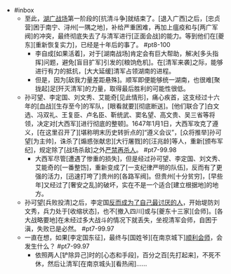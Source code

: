 - #inbox
    - 至此，[湖广战场](https://www.zhihu.com/question/453973898/answer/1838513979)第一阶段的[抗清斗争]就结束了。[退入广西]之后，[忠贞营]困于南宁、浔州[一隅之地]，补给严重困难，再加上瘟疫和与[两广军阀]的冲突，最终彻底失去了与清军进行[正面会战]的能力。等到他们在[夔东][重新恢复实力]，已经是十年后的事了。 #pt8-100
        - 李自成[如果活着]，对于[湖南战场]肯定会有巨大帮助，解决[多头指挥]问题，避免[盲目扩军]引发的[粮饷危机]。在[清军来袭]之际，能够进行有力的抵抗，[大大延缓]清军占领湖南的进程。
        - 但是，因为[敌我力量差距悬殊]。顺军即便能够统一湖南，也很难[聚拢起]足[歼灭清军]的力量，取得最后胜利的可能性很低。
    - 孙可望、李定国、刘文秀、艾能奇[见此情形]，痛心疾首，这支经过十六年的[血战][生存至今]的军队，[眼看就要][彻底断送]。[他们联合了]白文选、冯双礼、王复臣、卢名臣、靳统武、窦名望、高文贵、吴三省等将领，决定对[大西军][进行彻底的整顿]。1647年1月1日，大西军攻克了遵义，[在这里召开了][堪称明末历史转折点的]“遵义会议”，[众将推举]孙可望[为主帅]，诛杀了[煽惑张献忠][大行屠戮]的[汪兆龄]等人，重新[颁布军纪]，规定除了[战场杀敌]之外[严禁再杀人](https://www.zhihu.com/question/63646834/answer/906468026)。 #pt7-99.98
        - 大西军尽管[遭遇了惨重的损失]，但是经过孙可望、李定国、刘文秀、艾能奇的[一番整饬]，重新变成了[一支纪律严明的队伍]，反而有了更强的活力，[迅速打垮了]贵州的[各路军阀]。但贵州[十分贫穷]，[早些年]又经过了[奢安之乱]的破坏，实在不是一个适合[建立根据地]的地方。
    - 孙可望[兵败投清]之后，李定国[反而成为了自己最讨厌的人](https://www.zhihu.com/question/30489519/answer/1878777848)，开始堤防刘文秀，兵力处于[收缩状态]，也不[撤入四川]或与[夔东十三家][会师]。[各大战略要地]在未经过多大战斗的情况下就丢失，坐视清军会师，自困于滇，失败已是必然。 #pt7-99.97
    - 一直在想，如果[李定国东征]，最终与[国姓爷][在南京城下][顺利会师](https://www.zhihu.com/question/30489519/answer/202363005)，会发生什么？ #pt7-99.97
        - 依照两人[铲除异己]时的[心态和手段]，百分之百[先打起来]，不死不休，然后让清军[在南京城头][看热闹]……
